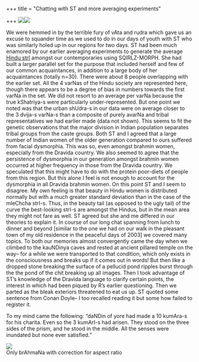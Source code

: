 +++
title = "Chatting with ST and more averaging experiments"

+++
[![](https://i0.wp.com/bp0.blogger.com/_ZhvcTTaaD_4/RdJ7Ye8rbtI/AAAAAAAAADk/RSlTORihyME/s320/madhyA_clean.jpg)](http://bp0.blogger.com/_ZhvcTTaaD_4/RdJ7Ye8rbtI/AAAAAAAAADk/RSlTORihyME/s1600-h/madhyA_clean.jpg)[![](https://i0.wp.com/bp0.blogger.com/_ZhvcTTaaD_4/RdJ7Re8rbsI/AAAAAAAAADc/3lsuU-cDX4A/s320/madhyA_bindu_clean.jpg)](http://bp0.blogger.com/_ZhvcTTaaD_4/RdJ7Re8rbsI/AAAAAAAAADc/3lsuU-cDX4A/s1600-h/madhyA_bindu_clean.jpg)

We were hemmed in by the terrible fury of vAta and rudra which gave us
an excuse to squander time as we used to do in our days of youth with ST
who was similarly holed up in our regions for two days. ST had been much
enamored by our earlier averaging experiments to generate the average
[Hindu
strI](https://manasataramgini.wordpress.com/2006/03/26/madhyamika-the-average-bharatiya-nari/)
amongst our contemporaries using SQIRLZ-MORPH. She had built a larger
parallel set for the purpose that included herself and few of our common
acquaintances, in addition to a large body of her acquaintances (totally
n=30). There were about 8 people overlapping with the earlier set. All
the 4 varNas of the Hindu society are represented here, though there
appears to be a degree of bias in numbers towards the first varNa in the
set. We did not resort to an average per varNa because the true
kShatriya-s were particularly under-represented. But one point we noted
was that the urban shUdra-s in our data were on average closer to the 3
dvija-s varNa-s than a composite of purely avarNa and tribal
representatives we had earlier made (data not shown). This seems to fit
the genetic observations that the major division in Indian population
separates tribal groups from the caste groups. Both ST and I agreed that
a large number of Indian women of the older generation compared to ours
suffered from facial dysmorphia. This was so, even amongst brahmin
women, especially from the Dravida country. We also seemed to agree that
the persistence of dysmorphia in our generation amongst brahmin women
occurred at higher frequency in those from the Dravida country. We
speculated that this might have to do with the protein poor-diets of
people from this region. But this alone I feel is not enough to account
for the dysmorphia in all Dravida brahmin women. On this point ST and I
seem to disagree. My own feeling is that beauty in Hindu women is
distributed normally but with a much greater standard deviation than in
the case of the mleChcha strI-s. Thus, in the beauty tail (as opposed to
the ugly tail) of the curve the best-looking strI-s are amongst the
Hindus, but in the mean area they might not fare as well. ST agreed but
she and me differed in our theories to explain it. In course of our long
chat spanning from lunch to dinner and beyond \[similar to the one we
had on our walk in the pleasant town of my old residence in the peaceful
days of 2003\] we covered many topics. To both our memories almost
convergently came the day when we climbed to the kauNDinya caves and
rested at ancient pillared temple on the way– for a while we were
transported to that condition, which only exists in the consciousness
and breaks up if it comes out in words\! But then like a dropped stone
breaking the surface of a pellucid pond ripples burst through the the
pond of the chit breaking up all images. Then I took advantage of ST’s
knowledge of the Dravida language to clarify certain points, the
interest in which had been piqued by R’s earlier questioning. Then we
parted as the bleak exteriors threatened to eat us up. ST quoted some
sentence from Conan Doyle– I too recalled reading it but some how failed
to register it.

To my mind came the following: “daNDin of yore had made a 10 kumAra-s
for his charita. Even so the 3 kumArI-s had arisen. They stood on the
three sides of the prism, and he stood in the middle. All the senses
were inundated but none ever satisfied.”

[![](https://i2.wp.com/bp3.blogger.com/_ZhvcTTaaD_4/ReTTMLullTI/AAAAAAAAAEM/Lu3ZL1oUPRM/s320/new_madhya3.jpg)](http://bp3.blogger.com/_ZhvcTTaaD_4/ReTTMLullTI/AAAAAAAAAEM/Lu3ZL1oUPRM/s1600-h/new_madhya3.jpg)  
Only brAhmaNa with correction for aspect ratio
